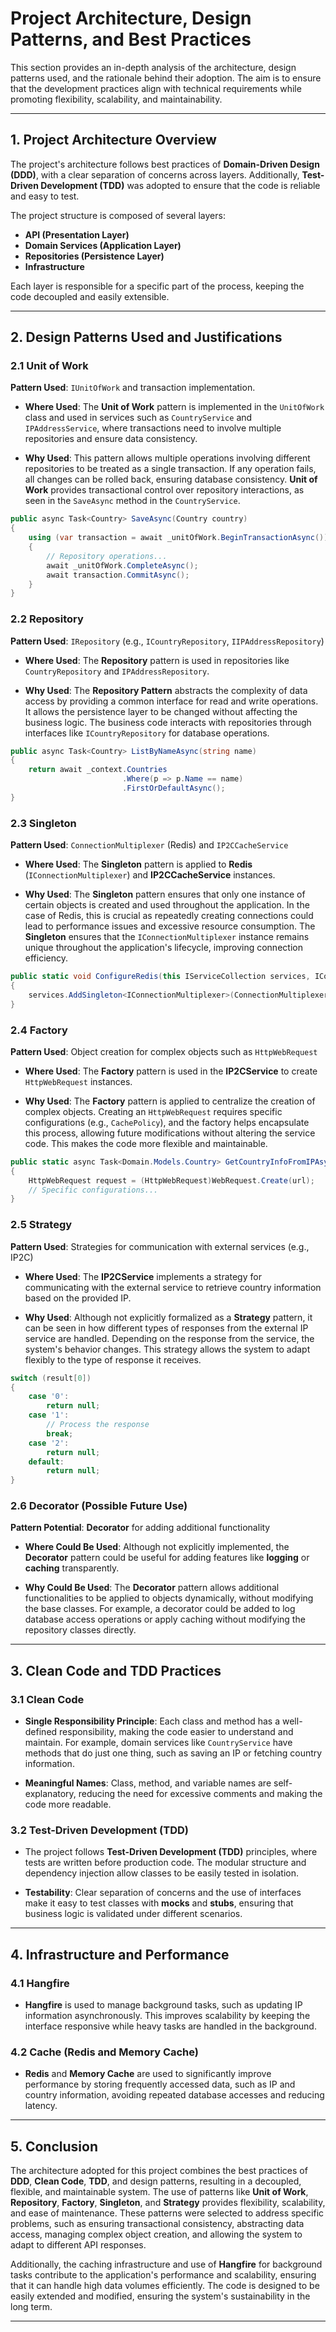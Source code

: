 
# Project Architecture, Design Patterns, and Best Practices

This section provides an in-depth analysis of the architecture, design patterns used, and the rationale behind their adoption. The aim is to ensure that the development practices align with technical requirements while promoting flexibility, scalability, and maintainability.

---

## 1. **Project Architecture Overview**

The project's architecture follows best practices of **Domain-Driven Design (DDD)**, with a clear separation of concerns across layers. Additionally, **Test-Driven Development (TDD)** was adopted to ensure that the code is reliable and easy to test.

The project structure is composed of several layers:

- **API (Presentation Layer)**
- **Domain Services (Application Layer)**
- **Repositories (Persistence Layer)**
- **Infrastructure**

Each layer is responsible for a specific part of the process, keeping the code decoupled and easily extensible.

---

## 2. **Design Patterns Used and Justifications**

### 2.1 **Unit of Work**
**Pattern Used**: `IUnitOfWork` and transaction implementation.

- **Where Used**: The **Unit of Work** pattern is implemented in the `UnitOfWork` class and used in services such as `CountryService` and `IPAddressService`, where transactions need to involve multiple repositories and ensure data consistency.

- **Why Used**: This pattern allows multiple operations involving different repositories to be treated as a single transaction. If any operation fails, all changes can be rolled back, ensuring database consistency. **Unit of Work** provides transactional control over repository interactions, as seen in the `SaveAsync` method in the `CountryService`.

```csharp
public async Task<Country> SaveAsync(Country country)
{
    using (var transaction = await _unitOfWork.BeginTransactionAsync())
    {
        // Repository operations...
        await _unitOfWork.CompleteAsync();
        await transaction.CommitAsync();
    }
}
```

### 2.2 **Repository**
**Pattern Used**: `IRepository` (e.g., `ICountryRepository`, `IIPAddressRepository`)

- **Where Used**: The **Repository** pattern is used in repositories like `CountryRepository` and `IPAddressRepository`.

- **Why Used**: The **Repository Pattern** abstracts the complexity of data access by providing a common interface for read and write operations. It allows the persistence layer to be changed without affecting the business logic. The business code interacts with repositories through interfaces like `ICountryRepository` for database operations.

```csharp
public async Task<Country> ListByNameAsync(string name)
{
    return await _context.Countries
                         .Where(p => p.Name == name)
                         .FirstOrDefaultAsync();
}
```

### 2.3 **Singleton**
**Pattern Used**: `ConnectionMultiplexer` (Redis) and `IP2CCacheService`

- **Where Used**: The **Singleton** pattern is applied to **Redis** (`IConnectionMultiplexer`) and **IP2CCacheService** instances.

- **Why Used**: The **Singleton** pattern ensures that only one instance of certain objects is created and used throughout the application. In the case of Redis, this is crucial as repeatedly creating connections could lead to performance issues and excessive resource consumption. The **Singleton** ensures that the `IConnectionMultiplexer` instance remains unique throughout the application's lifecycle, improving connection efficiency.

```csharp
public static void ConfigureRedis(this IServiceCollection services, IConfiguration configuration)
{
    services.AddSingleton<IConnectionMultiplexer>(ConnectionMultiplexer.Connect(redisConfig["ConnectionString"]));
}
```

### 2.4 **Factory**
**Pattern Used**: Object creation for complex objects such as `HttpWebRequest`

- **Where Used**: The **Factory** pattern is used in the **IP2CService** to create `HttpWebRequest` instances.

- **Why Used**: The **Factory** pattern is applied to centralize the creation of complex objects. Creating an `HttpWebRequest` requires specific configurations (e.g., `CachePolicy`), and the factory helps encapsulate this process, allowing future modifications without altering the service code. This makes the code more flexible and maintainable.

```csharp
public static async Task<Domain.Models.Country> GetCountryInfoFromIPAsync(string ip)
{
    HttpWebRequest request = (HttpWebRequest)WebRequest.Create(url);
    // Specific configurations...
}
```

### 2.5 **Strategy**
**Pattern Used**: Strategies for communication with external services (e.g., IP2C)

- **Where Used**: The **IP2CService** implements a strategy for communicating with the external service to retrieve country information based on the provided IP.

- **Why Used**: Although not explicitly formalized as a **Strategy** pattern, it can be seen in how different types of responses from the external IP service are handled. Depending on the response from the service, the system's behavior changes. This strategy allows the system to adapt flexibly to the type of response it receives.

```csharp
switch (result[0])
{
    case '0':
        return null;
    case '1':
        // Process the response
        break;
    case '2':
        return null;
    default:
        return null;
}
```

### 2.6 **Decorator** (Possible Future Use)
**Pattern Potential**: **Decorator** for adding additional functionality

- **Where Could Be Used**: Although not explicitly implemented, the **Decorator** pattern could be useful for adding features like **logging** or **caching** transparently.

- **Why Could Be Used**: The **Decorator** pattern allows additional functionalities to be applied to objects dynamically, without modifying the base classes. For example, a decorator could be added to log database access operations or apply caching without modifying the repository classes directly.

---

## 3. **Clean Code and TDD Practices**

### 3.1 **Clean Code**
- **Single Responsibility Principle**: Each class and method has a well-defined responsibility, making the code easier to understand and maintain. For example, domain services like `CountryService` have methods that do just one thing, such as saving an IP or fetching country information.
  
- **Meaningful Names**: Class, method, and variable names are self-explanatory, reducing the need for excessive comments and making the code more readable.

### 3.2 **Test-Driven Development (TDD)**
- The project follows **Test-Driven Development (TDD)** principles, where tests are written before production code. The modular structure and dependency injection allow classes to be easily tested in isolation.

- **Testability**: Clear separation of concerns and the use of interfaces make it easy to test classes with **mocks** and **stubs**, ensuring that business logic is validated under different scenarios.

---

## 4. **Infrastructure and Performance**

### 4.1 **Hangfire**
- **Hangfire** is used to manage background tasks, such as updating IP information asynchronously. This improves scalability by keeping the interface responsive while heavy tasks are handled in the background.

### 4.2 **Cache (Redis and Memory Cache)**
- **Redis** and **Memory Cache** are used to significantly improve performance by storing frequently accessed data, such as IP and country information, avoiding repeated database accesses and reducing latency.

---

## 5. **Conclusion**

The architecture adopted for this project combines the best practices of **DDD**, **Clean Code**, **TDD**, and design patterns, resulting in a decoupled, flexible, and maintainable system. The use of patterns like **Unit of Work**, **Repository**, **Factory**, **Singleton**, and **Strategy** provides flexibility, scalability, and ease of maintenance. These patterns were selected to address specific problems, such as ensuring transactional consistency, abstracting data access, managing complex object creation, and allowing the system to adapt to different API responses.

Additionally, the caching infrastructure and use of **Hangfire** for background tasks contribute to the application's performance and scalability, ensuring that it can handle high data volumes efficiently. The code is designed to be easily extended and modified, ensuring the system's sustainability in the long term.

---

